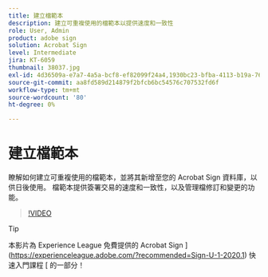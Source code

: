 ```yaml
---
title: 建立檔範本
description: 建立可重複使用的檔範本以提供速度和一致性
role: User, Admin
product: adobe sign
solution: Acrobat Sign
level: Intermediate
jira: KT-6059
thumbnail: 38037.jpg
exl-id: 4d36509a-e7a7-4a5a-bcf8-ef82099f24a4,1930bc23-bfba-4113-b19a-76634667bda3
source-git-commit: aa8fd589d214879f2bfcb6bc54576c707532fd6f
workflow-type: tm+mt
source-wordcount: '80'
ht-degree: 0%

---
```


# 建立檔範本

瞭解如何建立可重複使用的檔範本，並將其新增至您的 Acrobat Sign 資料庫，以供日後使用。 檔範本提供簽署交易的速度和一致性，以及管理檔修訂和變更的功能。

>[!VIDEO](https://video.tv.adobe.com/v/38037?quality=12&learn=on&hidetitle=true)

>[!TIP]
>
>本影片為 Experience League 免費提供的 Acrobat Sign ](https://experienceleague.adobe.com/?recommended=Sign-U-1-2020.1) 快速入門課程 [ 的一部分！
